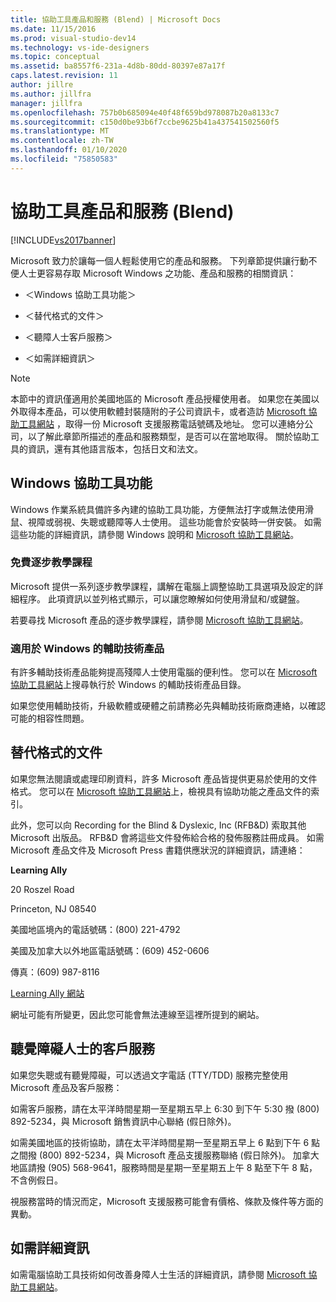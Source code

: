 ```yaml
---
title: 協助工具產品和服務 (Blend) | Microsoft Docs
ms.date: 11/15/2016
ms.prod: visual-studio-dev14
ms.technology: vs-ide-designers
ms.topic: conceptual
ms.assetid: ba8557f6-231a-4d8b-80dd-80397e87a17f
caps.latest.revision: 11
author: jillre
ms.author: jillfra
manager: jillfra
ms.openlocfilehash: 757b0b685094e40f48f659bd978087b20a8133c7
ms.sourcegitcommit: c150d0be93b6f7ccbe9625b41a437541502560f5
ms.translationtype: MT
ms.contentlocale: zh-TW
ms.lasthandoff: 01/10/2020
ms.locfileid: "75850583"
---
```

# <a name="accessibility-products-and-services-blend"></a>協助工具產品和服務 (Blend)
[!INCLUDE[vs2017banner](../includes/vs2017banner.md)]

Microsoft 致力於讓每一個人輕鬆使用它的產品和服務。 下列章節提供讓行動不便人士更容易存取 Microsoft Windows 之功能、產品和服務的相關資訊：

- ＜Windows 協助工具功能＞

- ＜替代格式的文件＞

- ＜聽障人士客戶服務＞

- ＜如需詳細資訊＞

> [!NOTE]
> 本節中的資訊僅適用於美國地區的 Microsoft 產品授權使用者。 如果您在美國以外取得本產品，可以使用軟體封裝隨附的子公司資訊卡，或者造訪 [Microsoft 協助工具網站](https://www.microsoft.com/enable) ，取得一份 Microsoft 支援服務電話號碼及地址。 您可以連絡分公司，以了解此章節所描述的產品和服務類型，是否可以在當地取得。 關於協助工具的資訊，還有其他語言版本，包括日文和法文。

## <a name="accessibility-features-of-windows"></a>Windows 協助工具功能
 Windows 作業系統具備許多內建的協助工具功能，方便無法打字或無法使用滑鼠、視障或弱視、失聰或聽障等人士使用。 這些功能會於安裝時一併安裝。 如需這些功能的詳細資訊，請參閱 Windows 說明和 [Microsoft 協助工具網站](https://www.microsoft.com/enable)。

### <a name="free-step-by-step-tutorials"></a>免費逐步教學課程
 Microsoft 提供一系列逐步教學課程，講解在電腦上調整協助工具選項及設定的詳細程序。 此項資訊以並列格式顯示，可以讓您瞭解如何使用滑鼠和/或鍵盤。

 若要尋找 Microsoft 產品的逐步教學課程，請參閱 [Microsoft 協助工具網站](https://www.microsoft.com/enable)。

### <a name="assistive-technology-products-for-windows"></a>適用於 Windows 的輔助技術產品
 有許多輔助技術產品能夠提高殘障人士使用電腦的便利性。 您可以在 [Microsoft 協助工具網站](https://www.microsoft.com/enable)上搜尋執行於 Windows 的輔助技術產品目錄。

 如果您使用輔助技術，升級軟體或硬體之前請務必先與輔助技術廠商連絡，以確認可能的相容性問題。

## <a name="documentation-in-alternative-formats"></a>替代格式的文件
 如果您無法閱讀或處理印刷資料，許多 Microsoft 產品皆提供更易於使用的文件格式。 您可以在 [Microsoft 協助工具網站](https://www.microsoft.com/enable)上，檢視具有協助功能之產品文件的索引。

 此外，您可以向 Recording for the Blind & Dyslexic, Inc (RFB&D) 索取其他 Microsoft 出版品。 RFB&D 會將這些文件發佈給合格的發佈服務註冊成員。 如需 Microsoft 產品文件及 Microsoft Press 書籍供應狀況的詳細資訊，請連絡：

 **Learning Ally**

 20 Roszel Road

 Princeton, NJ 08540

 美國地區境內的電話號碼：(800) 221-4792

 美國及加拿大以外地區電話號碼：(609) 452-0606

 傳真：(609) 987-8116

 [Learning Ally 網站](https://www.learningally.org/)

 網址可能有所變更，因此您可能會無法連線至這裡所提到的網站。

## <a name="customer-service-for-people-with-hearing-impairments"></a>聽覺障礙人士的客戶服務
 如果您失聰或有聽覺障礙，可以透過文字電話 (TTY/TDD) 服務完整使用 Microsoft 產品及客戶服務：

 如需客戶服務，請在太平洋時間星期一至星期五早上 6:30 到下午 5:30 撥 (800) 892-5234，與 Microsoft 銷售資訊中心聯絡 (假日除外)。

 如需美國地區的技術協助，請在太平洋時間星期一至星期五早上 6 點到下午 6 點之間撥 (800) 892-5234，與 Microsoft 產品支援服務聯絡 (假日除外)。 加拿大地區請撥 (905) 568-9641，服務時間是星期一至星期五上午 8 點至下午 8 點，不含例假日。

 視服務當時的情況而定，Microsoft 支援服務可能會有價格、條款及條件等方面的異動。

## <a name="for-more-information"></a>如需詳細資訊
 如需電腦協助工具技術如何改善身障人士生活的詳細資訊，請參閱 [Microsoft 協助工具網站](https://www.microsoft.com/enable)。
